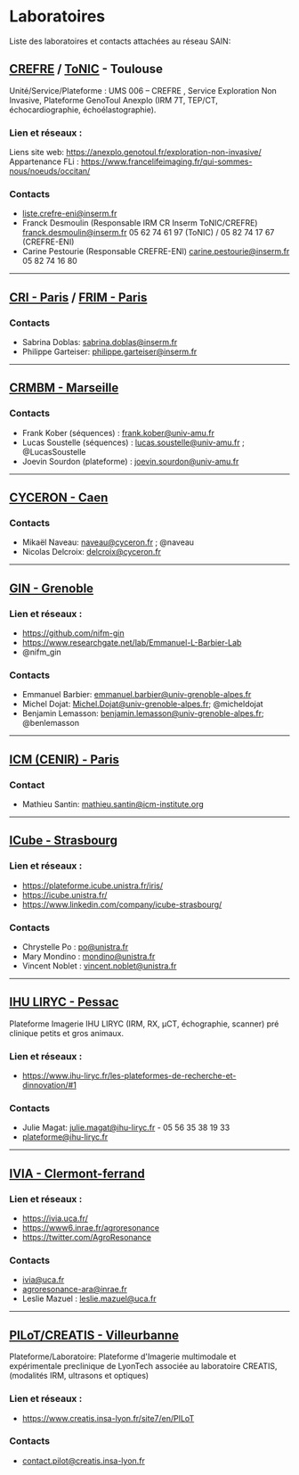 # Laboratoires
Liste des laboratoires et contacts attachées au réseau SAIN:

## [CREFRE](https://anexplo.genotoul.fr/exploration-non-invasive/) / [ToNIC](https://tonic.inserm.fr/) - Toulouse

Unité/Service/Plateforme : UMS 006 – CREFRE , Service Exploration Non Invasive, Plateforme GenoToul Anexplo (IRM 7T, TEP/CT, échocardiographie, échoélastographie).

### Lien et réseaux : 
Liens site web: https://anexplo.genotoul.fr/exploration-non-invasive/
Appartenance FLi : https://www.francelifeimaging.fr/qui-sommes-nous/noeuds/occitan/

### Contacts
* liste.crefre-eni@inserm.fr
* Franck Desmoulin (Responsable IRM CR Inserm ToNIC/CREFRE) franck.desmoulin@inserm.fr 05 62 74 61 97 (ToNIC) / 05 82 74 17 67 (CREFRE-ENI)
* Carine Pestourie (Responsable CREFRE-ENI) carine.pestourie@inserm.fr 05 82 74 16 80

---

## [CRI - Paris](https://cri1149.fr/) / [FRIM - Paris](https://plateformes.u-paris.fr/federation-de-recherche-en-imagerie-multimodale-frim/)

### Contacts

* Sabrina Doblas: sabrina.doblas@inserm.fr
* Philippe Garteiser: philippe.garteiser@inserm.fr

---

## [CRMBM - Marseille](https://crmbm.univ-amu.fr/)

### Contacts
* Frank Kober (séquences) : frank.kober@univ-amu.fr
* Lucas Soustelle (séquences) : lucas.soustelle@univ-amu.fr ; @LucasSoustelle
* Joevin Sourdon (plateforme) : joevin.sourdon@univ-amu.fr

---

## [CYCERON - Caen](https://www.cyceron.fr/)

### Contacts
* Mikaël Naveau: naveau@cyceron.fr ; @naveau
* Nicolas Delcroix: delcroix@cyceron.fr

---

## [GIN - Grenoble](https://tinyurl.com/d9vx4b3h)
### Lien et réseaux : 
* https://github.com/nifm-gin
* https://www.researchgate.net/lab/Emmanuel-L-Barbier-Lab
* @nifm_gin

### Contacts
* Emmanuel Barbier: emmanuel.barbier@univ-grenoble-alpes.fr
* Michel Dojat: Michel.Dojat@univ-grenoble-alpes.fr; @micheldojat
* Benjamin Lemasson: benjamin.lemasson@univ-grenoble-alpes.fr; @benlemasson

---

## [ICM (CENIR) - Paris](https://institutducerveau-icm.org/en/cenir-irm-en/)

### Contact

* Mathieu Santin: mathieu.santin@icm-institute.org

---

## [ICube - Strasbourg](https://icube.unistra.fr/)
### Lien et réseaux : 
* https://plateforme.icube.unistra.fr/iris/
* https://icube.unistra.fr/
* https://www.linkedin.com/company/icube-strasbourg/

### Contacts
* Chrystelle Po : po@unistra.fr
* Mary Mondino : mondino@unistra.fr
* Vincent Noblet : vincent.noblet@unistra.fr
  
---

## [IHU LIRYC - Pessac](https://www.ihu-liryc.fr/les-plateformes-de-recherche-et-dinnovation/#1) 

Plateforme Imagerie IHU LIRYC (IRM, RX, µCT, échographie, scanner) pré clinique petits et gros animaux.
  
### Lien et réseaux : 
* https://www.ihu-liryc.fr/les-plateformes-de-recherche-et-dinnovation/#1

### Contacts
* Julie Magat:  julie.magat@ihu-liryc.fr -  05 56 35 38 19 33
* plateforme@ihu-liryc.fr

---

## [IVIA - Clermont-ferrand](https://ivia.uca.fr/)
### Lien et réseaux : 
* https://ivia.uca.fr/
* https://www6.inrae.fr/agroresonance
* https://twitter.com/AgroResonance

### Contacts
* ivia@uca.fr
* agroresonance-ara@inrae.fr
* Leslie Mazuel : leslie.mazuel@uca.fr

---

## [PILoT/CREATIS - Villeurbanne](https://www.creatis.insa-lyon.fr/site7/en/PILoT)

Plateforme/Laboratoire: Plateforme d'Imagerie multimodale et expérimentale preclinique de LyonTech associée au laboratoire CREATIS, (modalités IRM, ultrasons et optiques)

### Lien et réseaux : 
* https://www.creatis.insa-lyon.fr/site7/en/PILoT

### Contacts
* contact.pilot@creatis.insa-lyon.fr


